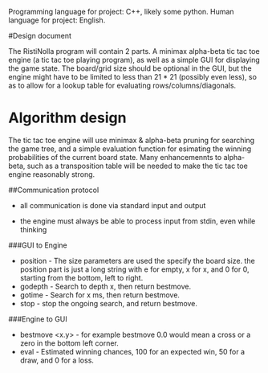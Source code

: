 Programming language for project: C++, likely some python.
Human language for project: English.


#Design document

The RistiNolla program will contain 2 parts. A minimax alpha-beta tic tac toe engine (a tic tac toe playing program), as well as a simple GUI for displaying the game state. The board/grid size should be optional in the GUI, but the engine might have to be limited to less than 21 * 21 (possibly even less), so as to allow for a lookup table for evaluating rows/columns/diagonals. 

# Algorithm design

The tic tac toe engine will use minimax & alpha-beta pruning for searching the game tree, and a simple evaluation function for esimating the winning probabilities of the current board state. Many enhancemennts to alpha-beta, such as a transposition table will be needed to make the tic tac toe engine reasonably strong.

##Communication protocol

* all communication is done via standard input and output

* the engine must always be able to process input from stdin, even while thinking

###GUI to Engine
* position <xsize> <ysize> <position> - The size parameters are used the specify the board size. the position part is just a long string with e for empty, x for x, and 0 for 0, starting from the bottom, left to right.
* godepth <x> - Search to depth x, then return bestmove.
* gotime <x> - Search for x ms, then return bestmove.
* stop - stop the ongoing search, and return bestmove.

###Engine to GUI

* bestmove <x.y> - for example bestmove 0.0 would mean a cross or a zero in the bottom left corner.
* eval <eval> - Estimated winning chances, 100 for an expected win, 50 for a draw, and 0 for a loss. 